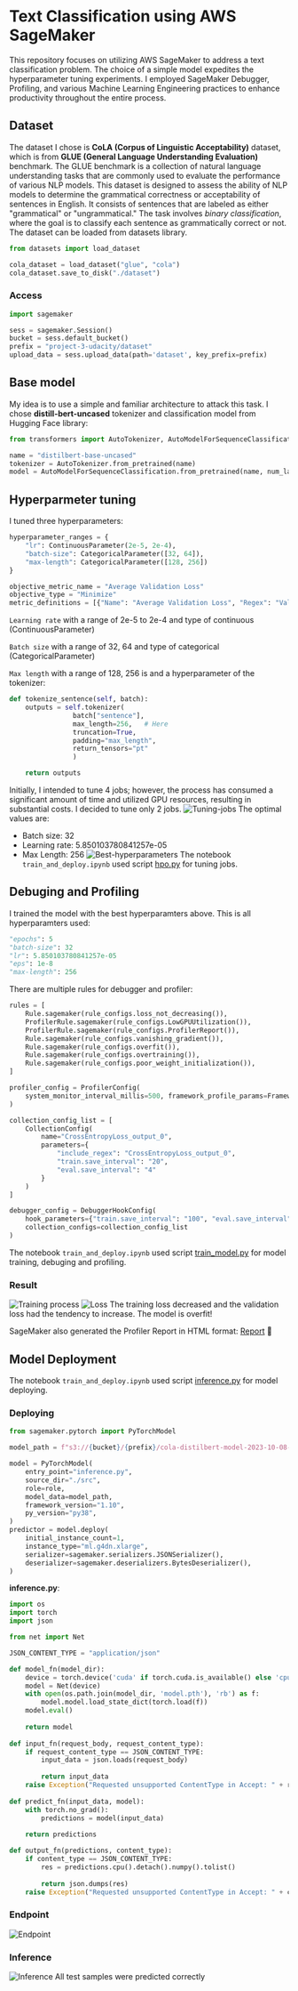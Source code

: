# Text Classification using AWS SageMaker

This repository focuses on utilizing AWS SageMaker to address a text classification problem. The choice of a simple model expedites the hyperparameter tuning experiments. I employed SageMaker Debugger, Profiling, and various Machine Learning Engineering practices to enhance productivity throughout the entire process.

## Dataset
The dataset I chose is **CoLA (Corpus of Linguistic Acceptability)** dataset, which is from **GLUE (General Language Understanding Evaluation)** benchmark. The GLUE benchmark is a collection of natural language understanding tasks that are commonly used to evaluate the performance of various NLP models. This dataset is designed to assess the ability of NLP models to determine the grammatical correctness or acceptability of sentences in English. It consists of sentences that are labeled as either "grammatical" or "ungrammatical." The task involves *binary classification*, where the goal is to classify each sentence as grammatically correct or not. The dataset can be loaded from datasets library.

```python
from datasets import load_dataset

cola_dataset = load_dataset("glue", "cola")
cola_dataset.save_to_disk("./dataset")
```
### Access
```python
import sagemaker

sess = sagemaker.Session()
bucket = sess.default_bucket()
prefix = "project-3-udacity/dataset"
upload_data = sess.upload_data(path='dataset', key_prefix=prefix)
```
## Base model
My idea is to use a simple and familiar architecture to attack this task. I chose **distill-bert-uncased** tokenizer and classification model from Hugging Face library:
```python
from transformers import AutoTokenizer, AutoModelForSequenceClassification

name = "distilbert-base-uncased"
tokenizer = AutoTokenizer.from_pretrained(name)
model = AutoModelForSequenceClassification.from_pretrained(name, num_labels=2)

```

## Hyperparmeter tuning
I tuned three hyperparameters:
```python
hyperparameter_ranges = {
    "lr": ContinuousParameter(2e-5, 2e-4),
    "batch-size": CategoricalParameter([32, 64]),
    "max-length": CategoricalParameter([128, 256])
}

objective_metric_name = "Average Validation Loss"
objective_type = "Minimize"
metric_definitions = [{"Name": "Average Validation Loss", "Regex": "Validation set: Average loss: ([0-9\\.]+)"}]
```
`Learning rate` with a range of 2e-5 to 2e-4 and type of continuous (ContinuousParameter)

`Batch size` with a range of 32, 64 and type of categorical (CategoricalParameter)

`Max length` with a range of 128, 256 is and a hyperparameter of the tokenizer:
```python
def tokenize_sentence(self, batch):
	outputs = self.tokenizer(
				batch["sentence"],
				max_length=256,   # Here    
				truncation=True,
				padding="max_length",
				return_tensors="pt"
				)

	return outputs
```
Initially, I intended to tune 4 jobs; however, the process has consumed a significant amount of time and utilized GPU resources, resulting in substantial costs. I decided to tune only 2 jobs. 
![Tuning-jobs](assets/tuning_jobs.png)
The optimal values are:
* Batch size: 32
* Learning rate: 5.850103780841257e-05
* Max Length: 256
![Best-hyperparameters](assets/best_hyperparameters.png)
The notebook `train_and_deploy.ipynb` used script [hpo.py](src/hpo.py) for tuning jobs.

## Debuging and Profiling
I trained the model with the best hyperparamters above. This is all hyperparamters used:
```python
"epochs": 5
"batch-size": 32
"lr": 5.850103780841257e-05
"eps": 1e-8
"max-length": 256
```
There are multiple rules for debugger and profiler:
```python
rules = [
    Rule.sagemaker(rule_configs.loss_not_decreasing()),
    ProfilerRule.sagemaker(rule_configs.LowGPUUtilization()),
    ProfilerRule.sagemaker(rule_configs.ProfilerReport()),
    Rule.sagemaker(rule_configs.vanishing_gradient()),
    Rule.sagemaker(rule_configs.overfit()),
    Rule.sagemaker(rule_configs.overtraining()),
    Rule.sagemaker(rule_configs.poor_weight_initialization()),
]

profiler_config = ProfilerConfig(
    system_monitor_interval_millis=500, framework_profile_params=FrameworkProfile(num_steps=10)
)

collection_config_list = [
    CollectionConfig(
        name="CrossEntropyLoss_output_0",
        parameters={
            "include_regex": "CrossEntropyLoss_output_0", 
            "train.save_interval": "20",
            "eval.save_interval": "4"
        }
    )
]

debugger_config = DebuggerHookConfig(
    hook_parameters={"train.save_interval": "100", "eval.save_interval": "10"},
    collection_configs=collection_config_list
)
```
The notebook `train_and_deploy.ipynb` used script [train_model.py](src/train_model.py) for model training, debuging and profiling.
### Result
![Training process](assets/training_process.png)
![Loss](assets/cross_entropy_loss.png)
The training loss decreased and the validation loss had the tendency to increase. The model is overfit!

SageMaker also generated the Profiler Report in HTML format: [Report](/profiler-report.html) :page_facing_up:

## Model Deployment
The notebook `train_and_deploy.ipynb` used script [inference.py](src/inference.py) for model deploying.
### Deploying
```python
from sagemaker.pytorch import PyTorchModel

model_path = f"s3://{bucket}/{prefix}/cola-distilbert-model-2023-10-08-00-07-59-269/output/model.tar.gz"

model = PyTorchModel(
    entry_point="inference.py",
    source_dir="./src",
    role=role,
    model_data=model_path,
    framework_version="1.10",
    py_version="py38",
)
predictor = model.deploy(
    initial_instance_count=1,
    instance_type="ml.g4dn.xlarge",
    serializer=sagemaker.serializers.JSONSerializer(),
	deserializer=sagemaker.deserializers.BytesDeserializer(),
)
```
**inference.py**:
```python
import os
import torch
import json

from net import Net

JSON_CONTENT_TYPE = "application/json"

def model_fn(model_dir):
    device = torch.device('cuda' if torch.cuda.is_available() else 'cpu')
    model = Net(device)
    with open(os.path.join(model_dir, 'model.pth'), 'rb') as f:
        model.model.load_state_dict(torch.load(f))
    model.eval()
    
    return model
    
def input_fn(request_body, request_content_type):
    if request_content_type == JSON_CONTENT_TYPE:
        input_data = json.loads(request_body)
        
        return input_data
    raise Exception("Requested unsupported ContentType in Accept: " + request_content_type)
        
def predict_fn(input_data, model):
    with torch.no_grad():
        predictions = model(input_data)
    
    return predictions

def output_fn(predictions, content_type):
    if content_type == JSON_CONTENT_TYPE:
        res = predictions.cpu().detach().numpy().tolist()
        
        return json.dumps(res)
    raise Exception("Requested unsupported ContentType in Accept: " + content_type)
```
### Endpoint
![Endpoint](assets/endpoint.png)
### Inference
![Inference](assets/inference.png)
All test samples were predicted correctly
